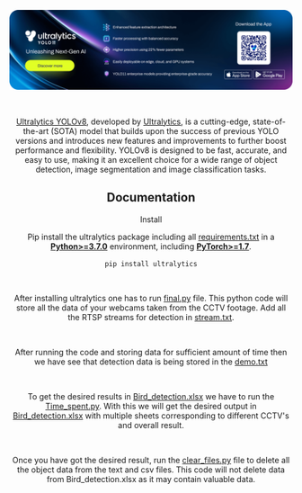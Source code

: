 <div align="center">
  <p>
    <a align="center" href="https://ultralytics.com/yolov8" target="_blank">
      <img width="850" src="https://raw.githubusercontent.com/ultralytics/assets/main/yolov8/banner-yolov8.png"></a>
  </p>


<br>

[Ultralytics YOLOv8](https://github.com/ultralytics/ultralytics), developed by [Ultralytics](https://ultralytics.com), is a cutting-edge, state-of-the-art (SOTA) model that builds upon the success of previous YOLO versions and introduces new features and improvements to further boost performance and flexibility. YOLOv8 is designed to be fast, accurate, and easy to use, making it an excellent choice for a wide range of object detection, image segmentation and image classification tasks.

## <div align="center">Documentation</div>




<summary>Install</summary>

Pip install the ultralytics package including all [requirements.txt](https://github.com/utkarsh-iitbhu/yolov8_Bird_Detection-/blob/main/requirements.txt) in a
[**Python>=3.7.0**](https://www.python.org/) environment, including
[**PyTorch>=1.7**](https://pytorch.org/get-started/locally/).

```bash
pip install ultralytics
```
  
  <br>

  After installing ultralytics one has to run [final.py](https://github.com/utkarsh-iitbhu/yolov8_Bird_Detection-/blob/main/final.py) file. This python code will store all the data of your webcams taken from the CCTV footage. Add all the RTSP streams for detection in [stream.txt](https://github.com/utkarsh-iitbhu/yolov8_Bird_Detection-/blob/main/stream.txt).
  
   <br>
  
  After running the code and storing data for sufficient amount of time then we have see that detection data is being stored in the [demo.txt](https://github.com/utkarsh-iitbhu/yolov8_Bird_Detection-/blob/main/demo.txt) 
  
   <br>
  
  To get the desired results in [Bird_detection.xlsx](https://github.com/utkarsh-iitbhu/yolov8_Bird_Detection-/blob/main/Bird_detection.xlsx) we have to run the [Time_spent.py](https://github.com/utkarsh-iitbhu/yolov8_Bird_Detection-/blob/main/Time_spent.py). With this we will get the desired output in [Bird_detection.xlsx](https://github.com/utkarsh-iitbhu/yolov8_Bird_Detection-/blob/main/Bird_detection.xlsx) with multiple sheets corresponding to different CCTV's and overall result. 
  
   <br>
  
  Once you have got the desired result, run the [clear_files.py](https://github.com/utkarsh-iitbhu/yolov8_Bird_Detection-/blob/main/clear_files.py) file to delete all the object data from the text and csv files. This code will not delete data from Bird_detection.xlsx as it may contain valuable data.
  
  
  
 
